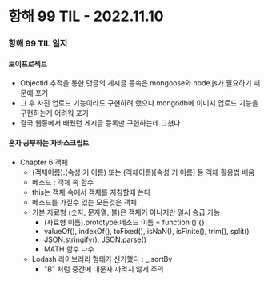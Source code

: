 # 항해 99 TIL - 2022.11.10
### 항해 99 TIL 일지
#### 토이프로젝트

* Objectid 추적을 통한 댓글의 게시글 종속은 mongoose와 node.js가 필요하기 때문에 포기
* 그 후 사진 업로드 기능이라도 구현하려 했으나 mongodb에 이미지 업로드 기능을 구현하는게 어려워 포기
* 결국 웹종에서 배웠던 게시글 등록만 구현하는데 그쳤다

#### 혼자 공부하는 자바스크립트

* Chapter 6 객체
  - (객체이름).(속성 키 이름) 또는 (객체이름)[속성 키 이름] 등 객체 활용법 배움
  - 메소드 : 객체 속 함수
  - this는 객체 속에서 객체를 지칭할때 쓴다
  - 메소드를 가질수 있는 모든것은 객체
  - 기본 자료형 (숫자, 문자열, 불)은 객체가 아니지만 일시 승급 가능
    + (자료형 이름).prototype.메소드 이름 = function () {}
    + valueOf(), indexOf(), toFixed(), isNaN(), isFinite(), trim(), split()
    + JSON.stringify(), JSON.parse()
    + MATH 함수 다수
  - Lodash 라이브러리 형태가 신기했다 : _.sortBy
    + "B" 처럼 중간에 대문자 까먹지 않게 주의